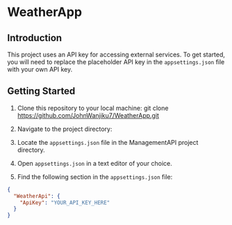 # WeatherApp
## Introduction

This project uses an API key for accessing external services. To get started, you will need to replace the placeholder API key in the `appsettings.json` file with your own API key.

## Getting Started

1. Clone this repository to your local machine:
   git clone https://github.com/JohnWanjiku7/WeatherApp.git

2. Navigate to the project directory:
3. Locate the `appsettings.json` file in the ManagementAPI project directory.

4. Open `appsettings.json` in a text editor of your choice.

5. Find the following section in the `appsettings.json` file:

```json
{
  "WeatherApi": {
    "ApiKey": "YOUR_API_KEY_HERE"
  }
}

   
